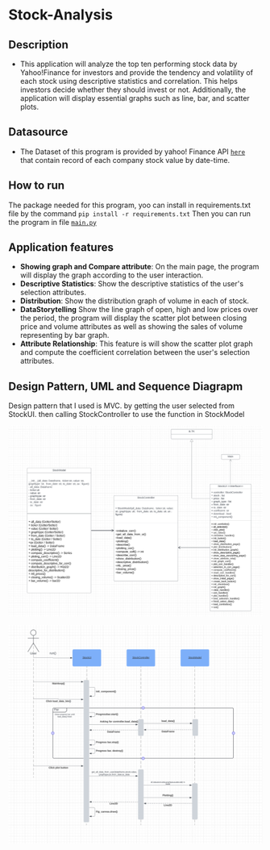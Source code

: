 # Stock-Analysis
## Description
* This application will analyze the top ten performing stock data by Yahoo!Finance for investors and provide the tendency and volatility of each stock using descriptive statistics and correlation. 
This helps investors decide whether they should invest or not. Additionally, the application will display essential graphs such as line, bar, and scatter plots.

## Datasource
* The Dataset of this program is provided by yahoo! Finance API [`here`](https://pypi.org/project/yfinance/)<br> that contain record of each company stock value by date-time.


## How to run
The package needed for this program, yoo can install in requirements.txt file by the command `pip install -r requirements.txt` Then you can run the program in file [`main.py`](main.py)


## Application features
- **Showing graph and Compare attribute**: On the main page, the program will display the graph according to the user interaction.
- **Descriptive Statistics**: Show the descriptive statistics of the user's selection attributes.
- **Distribution**: Show the distribution graph of volume in each of stock.
- **DataStorytelling** Show the line graph of open, high and low prices over the period, the program will display the scatter plot between closing price and volume attributes as well as showing the sales of volume representing by bar graph.
- **Attribute Relationship**: This feature is will show the scatter plot graph and compute the coefficient correlation between the user's selection attributes.


## Design Pattern, UML and Sequence Diagrapm
Design pattern that I used is MVC. by getting the user selected from StockUI. then calling StockController to use the function in StockModel

![UML diagram](pic/UML_design.png)

![Sequence](pic/Sequence%20design.png)